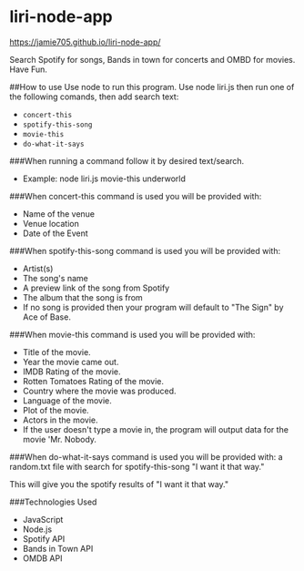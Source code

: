 # liri-node-app

https://jamie705.github.io/liri-node-app/

Search Spotify for songs, Bands in town for concerts and OMBD for movies. Have Fun.

##How to use 
Use node to run this program. Use node liri.js then run one of the following comands, then add search text:

* `concert-this`
* `spotify-this-song`
* `movie-this`
* `do-what-it-says`

###When running a command follow it by desired text/search.
* Example:
node liri.js movie-this underworld

###When concert-this command is used you will be provided with:

* Name of the venue
* Venue location
* Date of the Event

###When spotify-this-song command is used you will be provided with:

* Artist(s)
* The song's name
* A preview link of the song from Spotify
* The album that the song is from
* If no song is provided then your program will default to "The Sign" by Ace of Base.

###When movie-this command is used you will be provided with:

* Title of the movie.
* Year the movie came out.
* IMDB Rating of the movie.
* Rotten Tomatoes Rating of the movie.
* Country where the movie was produced.
* Language of the movie.
* Plot of the movie.
* Actors in the movie.
* If the user doesn't type a movie in, the program will output data for the movie 'Mr. Nobody.

###When do-what-it-says command is used you will be provided with:
a random.txt file with search for spotify-this-song "I want it that way."

This will give you the spotify results of "I want it that way."

###Technologies Used
* JavaScript
* Node.js
* Spotify API
* Bands in Town API
* OMDB API

